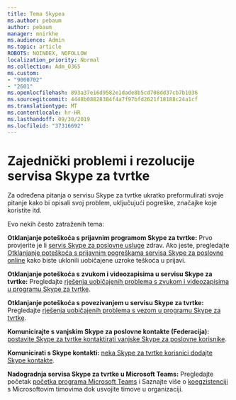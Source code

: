 ```yaml
---
title: Tema Skypea
ms.author: pebaum
author: pebaum
manager: mnirkhe
ms.audience: Admin
ms.topic: article
ROBOTS: NOINDEX, NOFOLLOW
localization_priority: Normal
ms.collection: Adm_O365
ms.custom:
- "9000702"
- "2601"
ms.openlocfilehash: 893a37e16d9582e1dade8b5cd708dd37cb7b1036
ms.sourcegitcommit: 4448b08828384f4a7f97bfd2621f18188c24a1cf
ms.translationtype: MT
ms.contentlocale: hr-HR
ms.lasthandoff: 09/30/2019
ms.locfileid: "37316692"
---
```

# <a name="skype-for-business-common-issues-and-resolutions"></a>Zajednički problemi i rezolucije servisa Skype za tvrtke 

Za određena pitanja o servisu Skype za tvrtke ukratko preformulirati svoje pitanje kako bi opisali svoj problem, uključujući pogreške, značajke koje koristite itd. 

Evo nekih često zatraženih tema:

**Otklanjanje poteškoća s prijavnim programom Skype za tvrtke:** Prvo provjerite je li [servis Skype za poslovne usluge](https://admin.microsoft.com/Adminportal/Home?source=applauncher#/servicehealth) zdrav. Ako jeste, pregledajte [Otklanjanje poteškoća s prijavnim pogreškama servisa Skype za poslovne online](https://docs.microsoft.com/SkypeForBusiness/set-up-skype-for-business-online/troubleshooting-sign-in-errors-for-admins#check-for-common-causes-of-skype-for-business-online-sign-in-errors) kako biste uklonili uobičajene uzroke teškoća u prijavi.
 
**Otklanjanje poteškoća s zvukom i videozapisima u servisu Skype za tvrtke:** Pregledajte [rješenja uobičajenih problema s zvukom i videozapisima u programu Skype za tvrtke](https://support.office.com/article/Troubleshoot-audio-and-video-in-Skype-for-Business-62777bc6-c52b-47ae-84ba-a8905c3b71dc). 

**Otklanjanje poteškoća s povezivanjem u servisu Skype za tvrtke:** Pregledajte [rješenja uobičajenih problema s vezom u programu Skype za tvrtke](https://support.office.com/article/troubleshoot-connection-issues-in-skype-for-business-ca302828-783f-425c-bbe2-356348583771).

**Komunicirajte s vanjskim Skype za poslovne kontakte (Federacija):** [postavite Skype za tvrtke kontaktirati vanjske Skype za poslovne korisnike](https://docs.microsoft.com/SkypeForBusiness/set-up-skype-for-business-online/allow-users-to-contact-external-skype-for-business-users).

**Komunicirati s Skype kontakti:** [neka Skype za tvrtke korisnici dodajte Skype kontakte](https://docs.microsoft.com/SkypeForBusiness/set-up-skype-for-business-online/let-skype-for-business-users-add-skype-contacts).

**Nadogradnja servisa Skype za tvrtke u Microsoft Teams:** Pregledajte početak [početka programa Microsoft Teams](https://docs.microsoft.com/en-us/microsoftteams/upgrade-start-here) i Saznajte više o [koegzistenciji](https://docs.microsoft.com/microsoftteams/coexistence-chat-calls-presence) s Microsoftovim timovima dok usvojite timove u organizaciji. 